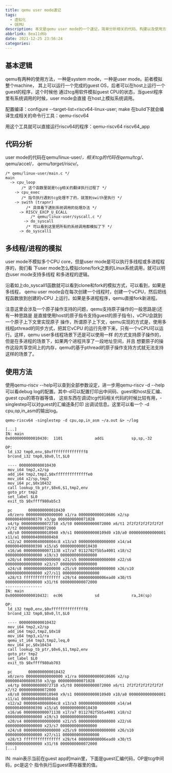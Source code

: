 ```yaml
---
title: qemu user mode速记
tags:
  - 虚拟化
  - QEMU
description: 本文是qemu user mode的一个速记，简单分析相关的代码、构建以及使用方法。 具体以riscv为例说明。
abbrlink: 8ea11d6b
date: 2021-12-25 23:56:24
categories:
---
```


基本逻辑
--------

qemu有两种的使用方法，一种是system mode，一种是user mode。前者模拟整个machine，
其上可以运行一个完成的guest OS，后者可以在host上运行一个guest的程序，这个时候他
通过tcg用软件模拟guest CPU的状态，当guest程序里有系统调用的时候，user mode会直接
在host上模拟系统调用。

配置编译：configure --target-list=riscv64-linux-user; make
在build下就会编译生成相关的命令行工具：qemu-riscv64

用这个工具就可以直接运行riscv64的程序：qemu-riscv64 riscv64_app

代码分析
--------

user mode的代码在qemu/linux-user/*，相关tcg的代码在qemu/tcg/*、qemu/accel/*，
qemu/target/riscv/*。

```
/* qemu/linux-user/main.c */
main
  -> cpu_loop
       /* 这个函数里就是tcg相关的翻译执行过程了 */
    -> cpu_exec
       /* 指令执行遇到tcg处理不了的，就落到swith里执行 */
    -> swith (trapnr)
         /* 具体看下遇到系统调用的处理办法 */
      -> RISCV_EXCP_U_ECALL
           /* qemu/linux-user/syscall.c */
        -> do_syscall
	     /* 可以看到这里把所有的系统调用都模拟了下 */
	  -> do_syscall1
```

多线程/进程的模拟
------------------

user mode不模拟多个CPU core，但是user mode是可以执行多线程或多进程程序的，我们看
下user mode怎么模拟clone/fork之类的Linux系统调用，就可以明白user mode支持多线程
和多进程的逻辑。

沿着如上do_syscall1函数就可以看到clone和fork的模拟方式，可以看到，如果是多线程，
qemu user mode会在每次创建一个线程时，创建一个vCPU，然后把线程函数放到创建的vCPU
上运行。如果是多进程程序，qemu直接fork新进程。

注意这里会涉及一个原子操作支持的问题，qemu支持原子操作的一般思路是(还有一种思路是
是直接使用host的原子指令支持guest的原子指令)，vCPU会跳到一个原子上下文里实现原子
操作，所谓原子上下文，qemu实现的方式是，使用多线程pthread的同步方式，把其它vCPU
的运行先停下来，只有一个vCPU可以运行。这样，qemu user多线程场景下还是可以使用一样
的方式支持原子操作的，但是在多进程的场景下，如果两个进程共享了一段地址空间，并且
想要原子的操作这段共享空间上的内存，qemu的基于pthread的原子操作支持方式就无法支持
这样的场景了。

使用方法
--------

使用qemu-riscv --help可以查到全部参数设定，进一步用qemu-riscv -d --help可以看debug
log的配置。其中-d可以配置打印出中间码、guest和host反汇编、guest cpu的寄存器等值，
这些东西在调试tcg代码相关代码的时候比较有用，-singlestep可以对guest的汇编逐条打印
出调试信息。这里可以看一个 -d cpu,op,in_asm的输出log。
```
qemu-riscv64 -singlestep -d cpu,op,in_asm ~/a.out &> ~/log

[...]
IN: main
0x0000000000010430:  1101              addi            sp,sp,-32

OP:
 ld_i32 tmp0,env,$0xfffffffffffffff8
 brcond_i32 tmp0,$0x0,lt,$L0

 ---- 0000000000010430
 mov_i64 tmp2,x2/sp
 add_i64 tmp2,tmp2,$0xffffffffffffffe0
 mov_i64 x2/sp,tmp2
 mov_i64 pc,$0x10432
 call lookup_tb_ptr,$0x6,$1,tmp2,env
 goto_ptr tmp2
 set_label $L0
 exit_tb $0xffff980ab5c3

 pc       0000000000010430
 x0/zero 0000000000000000 x1/ra 0000000000010606 x2/sp 0000004000800370 x3/gp 0000000000071028
 x4/tp 0000000000072710 x5/t0 0000000000072000 x6/t1 2f2f2f2f2f2f2f2f x7/t2 0000000000072000
 x8/s0 0000000000010940 x9/s1 00000000000109d0 x10/a0 0000000000000001 x11/a1 00000040008004b8
 x12/a2 00000040008004c8 x13/a3 0000000000000000 x14/a4 0000004000800398 x15/a5 0000000000010430
 x16/a6 0000000000071138 x17/a7 0112702f5b5a4001 x18/s2 0000000000000000 x19/s3 0000000000000000
 x20/s4 0000000000000000 x21/s5 0000000000000000 x22/s6 0000000000000000 x23/s7 0000000000000000
 x24/s8 0000000000000000 x25/s9 0000000000000000 x26/s10 0000000000000000 x27/s11 0000000000000000
 x28/t3 ffffffffffffffff x29/t4 000000000006ead0 x30/t5 0000000000000000 x31/t6 0000000000072000
----------------
IN: main
0x0000000000010432:  ec06              sd              ra,24(sp)

OP:
 ld_i32 tmp0,env,$0xfffffffffffffff8
 brcond_i32 tmp0,$0x0,lt,$L0

 ---- 0000000000010432
 mov_i64 tmp2,x2/sp
 add_i64 tmp2,tmp2,$0x18
 mov_i64 tmp3,x1/ra
 qemu_st_i64 tmp3,tmp2,leq,0
 mov_i64 pc,$0x10434
 call lookup_tb_ptr,$0x6,$1,tmp2,env
 goto_ptr tmp2
 set_label $L0
 exit_tb $0xffff980ab703

 pc       0000000000010432
 x0/zero 0000000000000000 x1/ra 0000000000010606 x2/sp 0000004000800350 x3/gp 0000000000071028
 x4/tp 0000000000072710 x5/t0 0000000000072000 x6/t1 2f2f2f2f2f2f2f2f x7/t2 0000000000072000
 x8/s0 0000000000010940 x9/s1 00000000000109d0 x10/a0 0000000000000001 x11/a1 00000040008004b8
 x12/a2 00000040008004c8 x13/a3 0000000000000000 x14/a4 0000004000800398 x15/a5 0000000000010430
 x16/a6 0000000000071138 x17/a7 0112702f5b5a4001 x18/s2 0000000000000000 x19/s3 0000000000000000
 x20/s4 0000000000000000 x21/s5 0000000000000000 x22/s6 0000000000000000 x23/s7 0000000000000000
 x24/s8 0000000000000000 x25/s9 0000000000000000 x26/s10 0000000000000000 x27/s11 0000000000000000
 x28/t3 ffffffffffffffff x29/t4 000000000006ead0 x30/t5 0000000000000000 x31/t6 0000000000072000
[...]
```
IN: main表示当前在guest app的main里，下面是guest汇编代码，OP是tcg中间码，pc是这个
指令执行后guest寄存器里的值。
